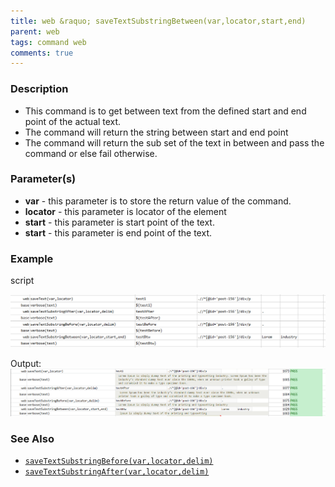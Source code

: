 ```yaml
---
title: web &raquo; saveTextSubstringBetween(var,locator,start,end)
parent: web
tags: command web
comments: true
---
```


### Description

- This command is to get between text from the defined start and end point of the actual text.
- The command will return the string between start and end point
- The command will return the sub set of the text in between and pass the command or else fail otherwise.

### Parameter(s)

- **var** - this parameter is to store the return value of the command.
- **locator** - this parameter is locator of the element
- **start** - this parameter is start point of the text.
- **start** - this parameter is end point of the text.

### Example

script

![](image/saveTextSubstringBetween_01.png)

Output:<br/>
![](image/saveTextSubstringBetween_02.png)

### See Also

- [`saveTextSubstringBefore(var,locator,delim)`](saveTextSubstringBefore(var,locator,delim))
- [`saveTextSubstringAfter(var,locator,delim)`](saveTextSubstringAfter(var,locator,delim))